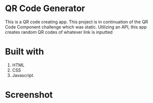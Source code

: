 # QR Code Generator
This is a QR code creating app. This project is in continuation of the QR Code Component challenge which was static. Utilizing an API, this app creates random QR codes of whatever link is inputted

# Built with
1. HTML
2. CSS
3. Javascript.

# Screenshot
